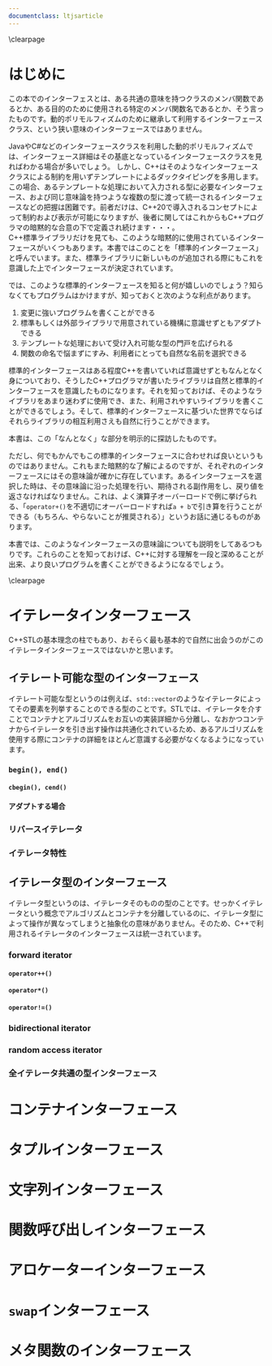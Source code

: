 ```yaml
---
documentclass: ltjsarticle
---
```


\clearpage

# はじめに

この本でのインターフェスとは、ある共通の意味を持つクラスのメンバ関数であるとか、ある目的のために使用される特定のメンバ関数名であるとか、そう言ったものです。動的ポリモルフィズムのために継承して利用するインターフェースクラス、という狭い意味のインターフェースではありません。

JavaやC#などのインターフェースクラスを利用した動的ポリモルフィズムでは、インターフェース詳細はその基底となっているインターフェースクラスを見ればわかる場合が多いでしょう。
しかし、C++はそのようなインターフェースクラスによる制約を用いずテンプレートによるダックタイピングを多用します。この場合、あるテンプレートな処理において入力される型に必要なインターフェース、および同じ意味論を持つような複数の型に渡って統一されるインターフェースなどの把握は困難です。前者だけは、C++20で導入されるコンセプトによって制約および表示が可能になりますが、後者に関してはこれからもC++プログラマの暗黙的な合意の下で定義され続けます・・・。  
C++標準ライブラリだけを見ても、このような暗黙的に使用されているインターフェースがいくつもあります。本書ではこのことを「標準的インターフェース」と呼んでいます。また、標準ライブラリに新しいものが追加される際にもこれを意識した上でインターフェースが決定されています。

では、このような標準的インターフェースを知ると何が嬉しいのでしょう？知らなくてもプログラムはかけますが、知っておくと次のような利点があります。

1. 変更に強いプログラムを書くことができる
2. 標準もしくは外部ライブラリで用意されている機構に意識せずともアダプトできる
3. テンプレートな処理において受け入れ可能な型の門戸を広げられる
4. 関数の命名で悩まずにすみ、利用者にとっても自然な名前を選択できる

標準的インターフェースはある程度C++を書いていれば意識せずともなんとなく身についており、そうしたC++プログラマが書いたライブラリは自然と標準的インターフェースを意識したものになります。それを知っておけば、そのようなライブラリをあまり迷わずに使用でき、また、利用されやすいライブラリを書くことができるでしょう。そして、標準的インターフェースに基づいた世界でならばそれらライブラリの相互利用さえも自然に行うことができます。

本書は、この「なんとなく」な部分を明示的に探訪したものです。

ただし、何でもかんでもこの標準的インターフェースに合わせれば良いというものではありません。これもまた暗黙的な了解によるのですが、それぞれのインターフェースにはその意味論が確かに存在しています。あるインターフェースを選択した時は、その意味論に沿った処理を行い、期待される副作用をし、戻り値を返さなければなりません。これは、よく演算子オーバーロードで例に挙げられる、「`operator+()`を不適切にオーバーロードすれば`a + b`で引き算を行うことができる（もちろん、やらないことが推奨される）」というお話に通じるものがあります。

本書では、このようなインターフェースの意味論についても説明をしてあるつもりです。これらのことを知っておけば、C++に対する理解を一段と深めることが出来、より良いプログラムを書くことができるようになるでしょう。

\clearpage

# イテレータインターフェース

C++STLの基本理念の柱でもあり、おそらく最も基本的で自然に出会うのがこのイテレータインターフェースではないかと思います。

## イテレート可能な型のインターフェース

イテレート可能な型というのは例えば、`std::vector`のようなイテレータによってその要素を列挙することのできる型のことです。STLでは、イテレータを介すことでコンテナとアルゴリズムをお互いの実装詳細から分離し、なおかつコンテナからイテレータを引き出す操作は共通化されているため、あるアルゴリズムを使用する際にコンテナの詳細をほとんど意識する必要がなくなるようになっています。

### `begin(), end()`

#### `cbegin(), cend()`

#### アダプトする場合

### リバースイテレータ

### イテレータ特性

## イテレータ型のインターフェース

イテレータ型というのは、イテレータそのものの型のことです。せっかくイテレータという概念でアルゴリズムとコンテナを分離しているのに、イテレータ型によって操作が異なってしまうと抽象化の意味がありません。そのため、C++で利用されるイテレータのインターフェースは統一されています。

### forward iterator

#### `operator++()`

#### `operator*()`

#### `operator!=()`

### bidirectional iterator

### random access iterator

### 全イテレータ共通の型インターフェース

# コンテナインターフェース

# タプルインターフェース

# 文字列インターフェース

# 関数呼び出しインターフェース

# アロケーターインターフェース

# `swap`インターフェース

# メタ関数のインターフェース
